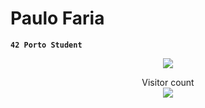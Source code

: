 # Paulo Faria

**`42 Porto Student`**


<p width =100% height=100% align="center">
  <img src="https://github.com/paulorsfaria/VimWAsAnInsideJob/blob/main/jedi-bear-jedi.gif">
</p>

<p align="center"> 
  Visitor count<br>
  <img src="https://profile-counter.glitch.me/paulorsfaria/count.svg" />
</p>
